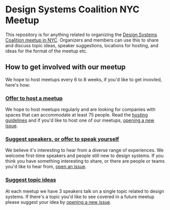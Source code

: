 # Design Systems Coalition NYC Meetup
This repository is for anything related to organizing the [Design Systems Coalition meetup in NYC](https://www.meetup.com/NYC-Design-Systems-Coalition/). Organizers and members can use this to share and discuss topic ideas, speaker suggestions, locations for hosting, and ideas for the format of the meetup etc.

## How to get involved with our meetup
We hope to host meetups every 6 to 8 weeks, if you'd like to get invovled, here's how:

### [Offer to host a meetup](https://github.com/design-systems-coalition-NYC/meetup/milestone/3)
We hope to host meetups regularly and are looking for companies with spaces that can accommodate at least 75 people. Read the [hosting guidelines](https://github.com/design-systems-coalition-NYC/meetup/blob/master/hosting-guidelines.md) and if you'd like to host one of our meetups, [opening a new issue](https://github.com/design-systems-coalition-NYC/meetup/issues/new?milestone=Meetup+venues+and+hosts).

### [Suggest speakers, or offer to speak yourself](https://github.com/design-systems-coalition-NYC/meetup/milestone/2)
We believe it's interesting to hear from a diverse range of experiences. We welcome first-time speakers and people still new to design systems. If you think you have something interesting to share, or there are people or teams you'd like to hear from, [open an issue](https://github.com/design-systems-coalition-NYC/meetup/issues/new?milestone=Speaker+suggestions).

### [Suggest topic ideas](https://github.com/design-systems-coalition-NYC/meetup/milestone/1)
At each meetup we have 3 speakers talk on a single topic related to design systems. If there's a topic you'd like to see covered in a future meetup please suggest your idea by [opening a new issue](https://github.com/design-systems-coalition-NYC/meetup/issues/new?milestone=Topic+ideas).
